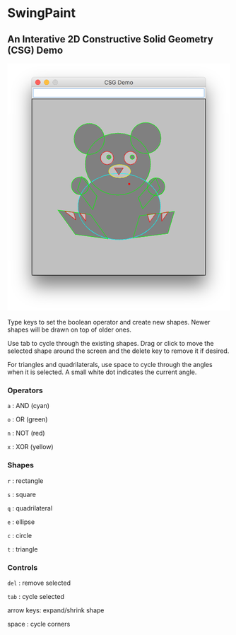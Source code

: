SwingPaint
==========
An Interative 2D Constructive Solid Geometry (CSG) Demo
-------------------------------------------------------
<img src="https://github.com/leejcw/SwingPaint/blob/master/images/csg-bear.png" width="512" height="560" />


Type keys to set the boolean operator and create new shapes. Newer shapes will be drawn on top of older ones.

Use tab to cycle through the existing shapes. Drag or click to move the selected shape around the screen and the delete key to remove it if desired.

For triangles and quadrilaterals, use space to cycle through the angles when it is selected. A small white dot indicates the current angle.


### Operators
`a` : AND (cyan)

`o` : OR (green)

`n` : NOT (red)

`x` : XOR (yellow)

### Shapes
`r` : rectangle

`s` : square

`q` : quadrilateral

`e` : ellipse

`c` : circle

`t` : triangle

### Controls
`del` : remove selected

`tab` : cycle selected

arrow keys: expand/shrink shape

space : cycle corners
